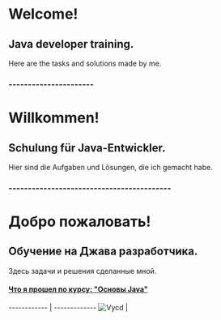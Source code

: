 # Welcome! 
## Java developer training. 
Here are the tasks and solutions made by me. 
### ----------------------
# Willkommen! 
## Schulung für Java-Entwickler. 
Hier sind die Aufgaben und Lösungen, die ich gemacht habe. 
### ------------------------------------------
# Добро пожаловать! 
## Обучение на Джава разработчика. 
Здесь задачи и решения сделанные мной. 
#### [Что я прошел по курсу: "Основы Java"](https://github.com/Maxim-Wilhelm/JAVA-Homeworks/blob/master/README.md)
 
 ------------ | -------------
![Vycd](https://user-images.githubusercontent.com/69854595/201496855-3d897a0b-df5e-4a80-82f4-3af04e766429.gif) | 
